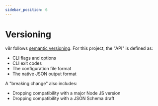 ```yaml
---
sidebar_position: 6
---
```


# Versioning

v8r follows [semantic versioning](https://semver.org/). For this project, the "API" is defined as:

- CLI flags and options
- CLI exit codes
- The configuration file format
- The native JSON output format

A "breaking change" also includes:

- Dropping compatibility with a major Node JS version
- Dropping compatibility with a JSON Schema draft
